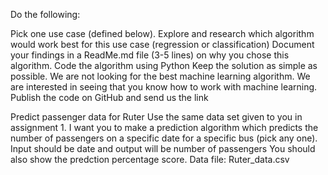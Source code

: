 Do the following:

Pick one use case (defined below).
Explore and research which algorithm would work best for this use case (regression or classification)
Document your findings in a ReadMe.md file (3-5 lines) on why you chose this algorithm.
Code the algorithm using Python
Keep the solution as simple as possible. We are not looking for the best machine learning algorithm. We are interested in seeing that you know how to work with machine learning.
Publish the code on GitHub and send us the link

Predict passenger data for Ruter Use the same data set given to you in assignment 1. I want you to make a prediction algorithm which predicts the number of passengers on a specific date for a specific bus (pick any one). Input should be date and output will be number of passengers You should also show the predction percentage score. Data file: Ruter_data.csv
